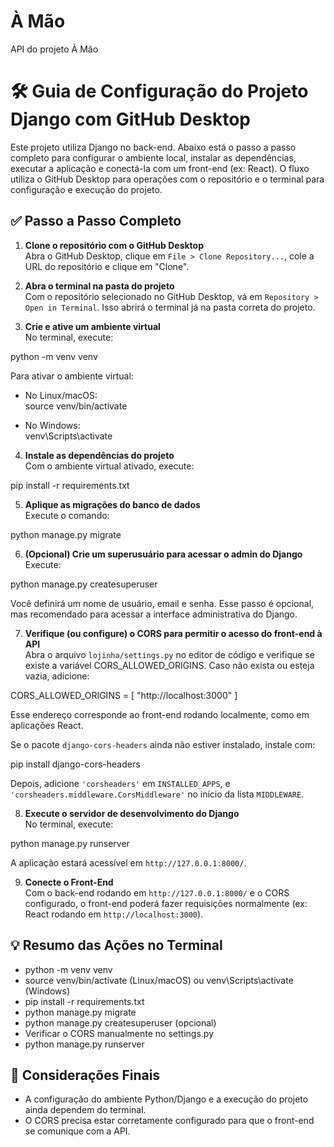# À Mão
API do projeto À Mão 

# 🛠️ Guia de Configuração do Projeto Django com GitHub Desktop

Este projeto utiliza Django no back-end. Abaixo está o passo a passo completo para configurar o ambiente local, instalar as dependências, executar a aplicação e conectá-la com um front-end (ex: React). O fluxo utiliza o GitHub Desktop para operações com o repositório e o terminal para configuração e execução do projeto.

## ✅ Passo a Passo Completo

1. **Clone o repositório com o GitHub Desktop**  
Abra o GitHub Desktop, clique em `File > Clone Repository...`, cole a URL do repositório e clique em "Clone".

2. **Abra o terminal na pasta do projeto**  
Com o repositório selecionado no GitHub Desktop, vá em `Repository > Open in Terminal`. Isso abrirá o terminal já na pasta correta do projeto.

3. **Crie e ative um ambiente virtual**  
No terminal, execute:

python -m venv venv

Para ativar o ambiente virtual:

- No Linux/macOS:  
  source venv/bin/activate

- No Windows:  
  venv\Scripts\activate

4. **Instale as dependências do projeto**  
Com o ambiente virtual ativado, execute:

pip install -r requirements.txt

5. **Aplique as migrações do banco de dados**  
Execute o comando:

python manage.py migrate

6. **(Opcional) Crie um superusuário para acessar o admin do Django**  
Execute:

python manage.py createsuperuser

Você definirá um nome de usuário, email e senha. Esse passo é opcional, mas recomendado para acessar a interface administrativa do Django.

7. **Verifique (ou configure) o CORS para permitir o acesso do front-end à API**  
Abra o arquivo `lojinha/settings.py` no editor de código e verifique se existe a variável CORS_ALLOWED_ORIGINS. Caso não exista ou esteja vazia, adicione:

CORS_ALLOWED_ORIGINS = [
    "http://localhost:3000"
]

Esse endereço corresponde ao front-end rodando localmente, como em aplicações React.

Se o pacote `django-cors-headers` ainda não estiver instalado, instale com:

pip install django-cors-headers

Depois, adicione `'corsheaders'` em `INSTALLED_APPS`, e `'corsheaders.middleware.CorsMiddleware'` no início da lista `MIDDLEWARE`.

8. **Execute o servidor de desenvolvimento do Django**  
No terminal, execute:

python manage.py runserver

A aplicação estará acessível em `http://127.0.0.1:8000/`.

9. **Conecte o Front-End**  
Com o back-end rodando em `http://127.0.0.1:8000/` e o CORS configurado, o front-end poderá fazer requisições normalmente (ex: React rodando em `http://localhost:3000`).

## 💡 Resumo das Ações no Terminal

- python -m venv venv  
- source venv/bin/activate (Linux/macOS) ou venv\Scripts\activate (Windows)  
- pip install -r requirements.txt  
- python manage.py migrate  
- python manage.py createsuperuser (opcional)  
- Verificar o CORS manualmente no settings.py  
- python manage.py runserver

## 📌 Considerações Finais

- A configuração do ambiente Python/Django e a execução do projeto ainda dependem do terminal.
- O CORS precisa estar corretamente configurado para que o front-end se comunique com a API.
